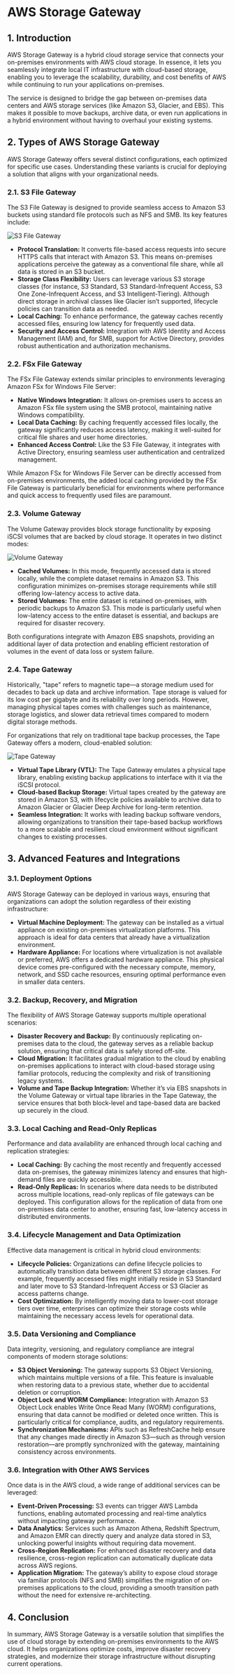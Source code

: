 # AWS Storage Gateway

## 1. Introduction

AWS Storage Gateway is a hybrid cloud storage service that connects your on-premises environments with AWS cloud storage. In essence, it lets you seamlessly integrate local IT infrastructure with cloud-based storage, enabling you to leverage the scalability, durability, and cost benefits of AWS while continuing to run your applications on-premises.

The service is designed to bridge the gap between on-premises data centers and AWS storage services (like Amazon S3, Glacier, and EBS). This makes it possible to move backups, archive data, or even run applications in a hybrid environment without having to overhaul your existing systems.

## 2. Types of AWS Storage Gateway

AWS Storage Gateway offers several distinct configurations, each optimized for specific use cases. Understanding these variants is crucial for deploying a solution that aligns with your organizational needs.

### 2.1. S3 File Gateway

The S3 File Gateway is designed to provide seamless access to Amazon S3 buckets using standard file protocols such as NFS and SMB. Its key features include:

![S3 File Gateway](../_assets/s3_file_gateway.png)

- **Protocol Translation:** It converts file-based access requests into secure HTTPS calls that interact with Amazon S3. This means on-premises applications perceive the gateway as a conventional file share, while all data is stored in an S3 bucket.
- **Storage Class Flexibility:** Users can leverage various S3 storage classes (for instance, S3 Standard, S3 Standard-Infrequent Access, S3 One Zone-Infrequent Access, and S3 Intelligent-Tiering). Although direct storage in archival classes like Glacier isn’t supported, lifecycle policies can transition data as needed.
- **Local Caching:** To enhance performance, the gateway caches recently accessed files, ensuring low latency for frequently used data.
- **Security and Access Control:** Integration with AWS Identity and Access Management (IAM) and, for SMB, support for Active Directory, provides robust authentication and authorization mechanisms.

### 2.2. FSx File Gateway

The FSx File Gateway extends similar principles to environments leveraging Amazon FSx for Windows File Server:

- **Native Windows Integration:** It allows on-premises users to access an Amazon FSx file system using the SMB protocol, maintaining native Windows compatibility.
- **Local Data Caching:** By caching frequently accessed files locally, the gateway significantly reduces access latency, making it well-suited for critical file shares and user home directories.
- **Enhanced Access Control:** Like the S3 File Gateway, it integrates with Active Directory, ensuring seamless user authentication and centralized management.

While Amazon FSx for Windows File Server can be directly accessed from on-premises environments, the added local caching provided by the FSx File Gateway is particularly beneficial for environments where performance and quick access to frequently used files are paramount.

### 2.3. Volume Gateway

The Volume Gateway provides block storage functionality by exposing iSCSI volumes that are backed by cloud storage. It operates in two distinct modes:

![Volume Gateway](../_assets/volume_gateway.png)

- **Cached Volumes:** In this mode, frequently accessed data is stored locally, while the complete dataset remains in Amazon S3. This configuration minimizes on-premises storage requirements while still offering low-latency access to active data.
- **Stored Volumes:** The entire dataset is retained on-premises, with periodic backups to Amazon S3. This mode is particularly useful when low-latency access to the entire dataset is essential, and backups are required for disaster recovery.

Both configurations integrate with Amazon EBS snapshots, providing an additional layer of data protection and enabling efficient restoration of volumes in the event of data loss or system failure.

### 2.4. Tape Gateway

Historically, "tape" refers to magnetic tape—a storage medium used for decades to back up data and archive information. Tape storage is valued for its low cost per gigabyte and its reliability over long periods. However, managing physical tapes comes with challenges such as maintenance, storage logistics, and slower data retrieval times compared to modern digital storage methods.

For organizations that rely on traditional tape backup processes, the Tape Gateway offers a modern, cloud-enabled solution:

![Tape Gateway](../_assets/tape_gateway.png)

- **Virtual Tape Library (VTL):** The Tape Gateway emulates a physical tape library, enabling existing backup applications to interface with it via the iSCSI protocol.
- **Cloud-based Backup Storage:** Virtual tapes created by the gateway are stored in Amazon S3, with lifecycle policies available to archive data to Amazon Glacier or Glacier Deep Archive for long-term retention.
- **Seamless Integration:** It works with leading backup software vendors, allowing organizations to transition their tape-based backup workflows to a more scalable and resilient cloud environment without significant changes to existing processes.

## 3. Advanced Features and Integrations

### 3.1. Deployment Options

AWS Storage Gateway can be deployed in various ways, ensuring that organizations can adopt the solution regardless of their existing infrastructure:

- **Virtual Machine Deployment:** The gateway can be installed as a virtual appliance on existing on-premises virtualization platforms. This approach is ideal for data centers that already have a virtualization environment.
- **Hardware Appliance:** For locations where virtualization is not available or preferred, AWS offers a dedicated hardware appliance. This physical device comes pre-configured with the necessary compute, memory, network, and SSD cache resources, ensuring optimal performance even in smaller data centers.

### 3.2. Backup, Recovery, and Migration

The flexibility of AWS Storage Gateway supports multiple operational scenarios:

- **Disaster Recovery and Backup:** By continuously replicating on-premises data to the cloud, the gateway serves as a reliable backup solution, ensuring that critical data is safely stored off-site.
- **Cloud Migration:** It facilitates gradual migration to the cloud by enabling on-premises applications to interact with cloud-based storage using familiar protocols, reducing the complexity and risk of transitioning legacy systems.
- **Volume and Tape Backup Integration:** Whether it’s via EBS snapshots in the Volume Gateway or virtual tape libraries in the Tape Gateway, the service ensures that both block-level and tape-based data are backed up securely in the cloud.

### 3.3. Local Caching and Read-Only Replicas

Performance and data availability are enhanced through local caching and replication strategies:

- **Local Caching:** By caching the most recently and frequently accessed data on-premises, the gateway minimizes latency and ensures that high-demand files are quickly accessible.
- **Read-Only Replicas:** In scenarios where data needs to be distributed across multiple locations, read-only replicas of file gateways can be deployed. This configuration allows for the replication of data from one on-premises data center to another, ensuring fast, low-latency access in distributed environments.

### 3.4. Lifecycle Management and Data Optimization

Effective data management is critical in hybrid cloud environments:

- **Lifecycle Policies:** Organizations can define lifecycle policies to automatically transition data between different S3 storage classes. For example, frequently accessed files might initially reside in S3 Standard and later move to S3 Standard-Infrequent Access or S3 Glacier as access patterns change.
- **Cost Optimization:** By intelligently moving data to lower-cost storage tiers over time, enterprises can optimize their storage costs while maintaining the necessary access levels for operational data.

### 3.5. Data Versioning and Compliance

Data integrity, versioning, and regulatory compliance are integral components of modern storage solutions:

- **S3 Object Versioning:** The gateway supports S3 Object Versioning, which maintains multiple versions of a file. This feature is invaluable when restoring data to a previous state, whether due to accidental deletion or corruption.
- **Object Lock and WORM Compliance:** Integration with Amazon S3 Object Lock enables Write Once Read Many (WORM) configurations, ensuring that data cannot be modified or deleted once written. This is particularly critical for compliance, audits, and regulatory requirements.
- **Synchronization Mechanisms:** APIs such as RefreshCache help ensure that any changes made directly in Amazon S3—such as through version restoration—are promptly synchronized with the gateway, maintaining consistency across environments.

### 3.6. Integration with Other AWS Services

Once data is in the AWS cloud, a wide range of additional services can be leveraged:

- **Event-Driven Processing:** S3 events can trigger AWS Lambda functions, enabling automated processing and real-time analytics without impacting gateway performance.
- **Data Analytics:** Services such as Amazon Athena, Redshift Spectrum, and Amazon EMR can directly query and analyze data stored in S3, unlocking powerful insights without requiring data movement.
- **Cross-Region Replication:** For enhanced disaster recovery and data resilience, cross-region replication can automatically duplicate data across AWS regions.
- **Application Migration:** The gateway’s ability to expose cloud storage via familiar protocols (NFS and SMB) simplifies the migration of on-premises applications to the cloud, providing a smooth transition path without the need for extensive re-architecting.

## 4. Conclusion

In summary, AWS Storage Gateway is a versatile solution that simplifies the use of cloud storage by extending on-premises environments to the AWS cloud. It helps organizations optimize costs, improve disaster recovery strategies, and modernize their storage infrastructure without disrupting current operations.